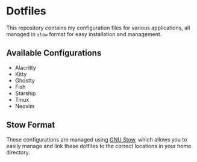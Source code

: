 # Dotfiles

This repository contains my configuration files for various applications, all managed in `stow` format for easy installation and management.

## Available Configurations

- Alacritty
- Kitty
- Ghostty
- Fish
- Starship
- Tmux
- Neovim

## Stow Format

These configurations are managed using [GNU Stow](https://www.gnu.org/software/stow/), which allows you to easily manage and link these dotfiles to the correct locations in your home directory.

